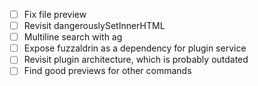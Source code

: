* [ ] Fix file preview
* [ ] Revisit dangerouslySetInnerHTML
* [ ] Multiline search with ag
* [ ] Expose fuzzaldrin as a dependency for plugin service
* [ ] Revisit plugin architecture, which is probably outdated
* [ ] Find good previews for other commands
